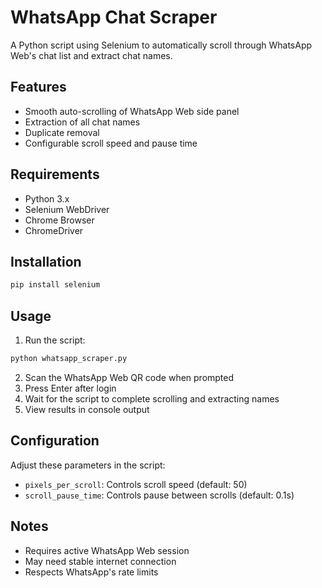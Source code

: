 # WhatsApp Chat Scraper

A Python script using Selenium to automatically scroll through WhatsApp Web's chat list and extract chat names.

## Features
- Smooth auto-scrolling of WhatsApp Web side panel
- Extraction of all chat names
- Duplicate removal
- Configurable scroll speed and pause time

## Requirements
- Python 3.x
- Selenium WebDriver
- Chrome Browser
- ChromeDriver

## Installation
```bash
pip install selenium
```

## Usage
1. Run the script:
```bash
python whatsapp_scraper.py
```

2. Scan the WhatsApp Web QR code when prompted
3. Press Enter after login
4. Wait for the script to complete scrolling and extracting names
5. View results in console output

## Configuration
Adjust these parameters in the script:
- `pixels_per_scroll`: Controls scroll speed (default: 50)
- `scroll_pause_time`: Controls pause between scrolls (default: 0.1s)

## Notes
- Requires active WhatsApp Web session
- May need stable internet connection
- Respects WhatsApp's rate limits
